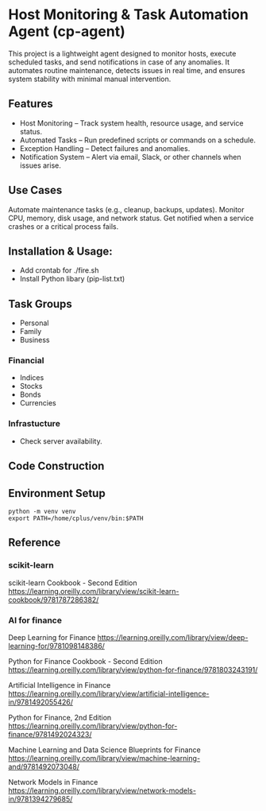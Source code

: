 # Host Monitoring & Task Automation Agent (cp-agent)
This project is a lightweight agent designed to monitor hosts, execute scheduled tasks, and send notifications in case of any anomalies. It automates routine maintenance, detects issues in real time, and ensures system stability with minimal manual intervention.

## Features
- Host Monitoring – Track system health, resource usage, and service status.
- Automated Tasks – Run predefined scripts or commands on a schedule.
- Exception Handling – Detect failures and anomalies.
- Notification System – Alert via email, Slack, or other channels when issues arise.

## Use Cases
Automate maintenance tasks (e.g., cleanup, backups, updates).
Monitor CPU, memory, disk usage, and network status.
Get notified when a service crashes or a critical process fails.

## Installation & Usage: 
- Add crontab for ./fire.sh
- Install Python libary (pip-list.txt)

## Task Groups
- Personal
- Family
- Business

### Financial
- Indices
- Stocks
- Bonds
- Currencies

### Infrastucture
- Check server availability.

## Code Construction

## Environment Setup
```
python -m venv venv
export PATH=/home/cplus/venv/bin:$PATH
```


## Reference
### scikit-learn
scikit-learn Cookbook - Second Edition
https://learning.oreilly.com/library/view/scikit-learn-cookbook/9781787286382/

### AI for finance
Deep Learning for Finance
https://learning.oreilly.com/library/view/deep-learning-for/9781098148386/

Python for Finance Cookbook - Second Edition
https://learning.oreilly.com/library/view/python-for-finance/9781803243191/

Artificial Intelligence in Finance
https://learning.oreilly.com/library/view/artificial-intelligence-in/9781492055426/

Python for Finance, 2nd Edition
https://learning.oreilly.com/library/view/python-for-finance/9781492024323/

Machine Learning and Data Science Blueprints for Finance
https://learning.oreilly.com/library/view/machine-learning-and/9781492073048/

Network Models in Finance
https://learning.oreilly.com/library/view/network-models-in/9781394279685/
